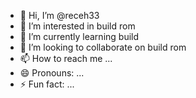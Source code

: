 - 👋 Hi, I’m @receh33
- 👀 I’m interested in build rom
- 🌱 I’m currently learning build
- 💞️ I’m looking to collaborate on build rom
- 📫 How to reach me ...
- 😄 Pronouns: ...
- ⚡ Fun fact: ...

<!---
receh33/receh33 is a ✨ special ✨ repository because its `README.md` (this file) appears on your GitHub profile.
You can click the Preview link to take a look at your changes.
--->
